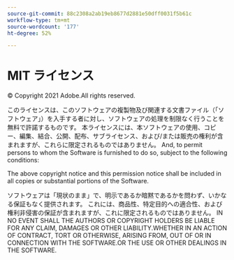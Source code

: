 ```yaml
---
source-git-commit: 88c2308a2ab19eb8677d2881e50dff0031f5b61c
workflow-type: tm+mt
source-wordcount: '177'
ht-degree: 52%

---
```

# MIT ライセンス

© Copyright 2021 Adobe.All rights reserved.

このライセンスは、このソフトウェアの複製物及び関連する文書ファイル（「ソフトウェア」）を入手する者に対し、ソフトウェアの処理を制限なく行うことを無料で許諾するものです。 本ライセンスには、本ソフトウェアの使用、コピー、編集、結合、公開、配布、サブライセンス、および/または販売の権利が含まれますが、これらに限定されるものではありません。 And, to permit persons to whom the Software is furnished to do so, subject to the following conditions:

The above copyright notice and this permission notice shall be included in all
copies or substantial portions of the Software.

ソフトウェアは「現状のまま」で、明示であるか暗黙であるかを問わず、いかなる保証もなく提供されます。 これには、商品性、特定目的への適合性、および権利非侵害の保証が含まれますが、これに限定されるものではありません。 IN NO EVENT SHALL THE AUTHORS OR COPYRIGHT HOLDERS BE LIABLE FOR ANY CLAIM, DAMAGES OR OTHER LIABILITY.WHETHER IN AN ACTION OF CONTRACT, TORT OR OTHERWISE, ARISING FROM, OUT OF OR IN CONNECTION WITH THE SOFTWARE.OR THE USE OR OTHER DEALINGS IN THE SOFTWARE.
